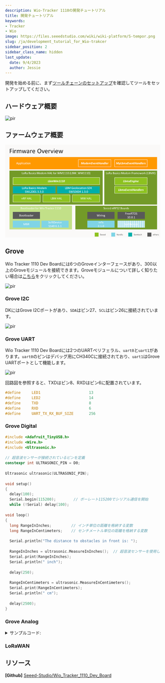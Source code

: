 ```yaml
---
description: Wio-Tracker 1110の開発チュートリアル
title: 開発チュートリアル
keywords:
- Tracker
- Wio
image: https://files.seeedstudio.com/wiki/wiki-platform/S-tempor.png
slug: /ja/development_tutorial_for_Wio-trakcer
sidebar_position: 2
sidebar_class_name: hidden
last_update:
  date: 9/4/2023
  author: Jessie
---
```


開発を始める前に、まず[ツールチェーンのセットアップ](https://wiki.seeedstudio.com/setup_toolchain_for_wio_tracker/)を確認してツールをセットアップしてください。

## ハードウェア概要

<p style={{textAlign: 'center'}}><img src="https://files.seeedstudio.com/wiki/SenseCAP/wio_tracker/hard-overview.png" alt="pir" width={800} height="auto" /></p>

## ファームウェア概要

<p style={{textAlign: 'center'}}><img src="https://github.com/Seeed-Studio/Wio_Tracker_1110_Examples/raw/b2ebc5f1de0af24a9f72316418f9313de4264e0f/media/1.png
" alt="pir" width={600} height="auto" /></p>

## Grove

Wio Tracker 1110 Dev Boardには6つのGroveインターフェースがあり、300以上のGroveモジュールを接続できます。Groveモジュールについて詳しく知りたい場合は[こちら](https://wiki.seeedstudio.com/Grove_Sensor_Intro/)をクリックしてください。

<p style={{textAlign: 'center'}}><img src="https://files.seeedstudio.com/wiki/SenseCAP/wio_tracker/wio-tracker-grove.png" alt="pir" width={800} height="auto" /></p>

### Grove I2C

DKにはGrove I2Cポートがあり、`SDA`はピン27、`SCL`はピン26に接続されています。

<p style={{textAlign: 'center'}}><img src="https://files.seeedstudio.com/wiki/SenseCAP/Wio-WM1110%20Dev%20Kit/Grove_iic.png" alt="pir" width={300} height="auto" /></p>

### Grove UART

Wio Tracker 1110 Dev Boardには2つのUARTペリフェラル、`uart0`と`uart1`があります。`uart0`のピンはデバッグ用にCH340Cに接続されており、`uart1`はGrove UARTポートとして機能します。

<p style={{textAlign: 'center'}}><img src="https://files.seeedstudio.com/wiki/SenseCAP/Wio-WM1110%20Dev%20Kit/Grove_uart.png" alt="pir" width={300} height="auto" /></p>

回路図を参照すると、TXDはピン8、RXDはピン6に配置されています。

```cpp
#define     LED1                      13
#define     LED2                      14
#define     TXD                       8
#define     RXD                       6
#define     UART_TX_RX_BUF_SIZE       256
```

### Grove Digital

```cpp
#include <Adafruit_TinyUSB.h>  
#include <Wire.h>              
#include <Ultrasonic.h>        

// 超音波センサーが接続されているピンを定義
constexpr int ULTRASONIC_PIN = D0;  

Ultrasonic ultrasonic(ULTRASONIC_PIN);  

void setup()
{
  delay(100);                 
  Serial.begin(115200);        // ボーレート115200でシリアル通信を開始
  while (!Serial) delay(100); 

void loop()
{
  long RangeInInches;         // インチ単位の距離を格納する変数
  long RangeInCentimeters;    // センチメートル単位の距離を格納する変数

  Serial.println("The distance to obstacles in front is: ");  

  RangeInInches = ultrasonic.MeasureInInches();  // 超音波センサーを使用してインチ単位で距離を測定
  Serial.print(RangeInInches);  
  Serial.println(" inch");       

  delay(250); 

  RangeInCentimeters = ultrasonic.MeasureInCentimeters();  
  Serial.print(RangeInCentimeters);  
  Serial.println(" cm");             

  delay(2500);  
}
```

### Grove Analog

<details>
<summary>サンプルコード:</summary>

```cpp
#include <Adafruit_TinyUSB.h> // for Serial

constexpr int ADCIN = A0;
constexpr float MV_PER_LSB = 3600.0f / 1024.0f; // 10-bit ADC with 3.6V input range

void setup()
{
  delay(100);
  Serial.begin(115200);
  while (!Serial) delay(100);
}

void loop()
{
 // Get a fresh ADC value
  long sum = 0;
  for (int i = 0; i < 32; i++)
  {
    sum += analogRead(ADCIN);
  }
  int adcvalue = sum / 32;

  // Display the results
  Serial.print(adcvalue);
  Serial.print(" [");
  Serial.print((float)adcvalue * MV_PER_LSB);
  Serial.println(" mV]");

  delay(1000);
}
```

</details>

### LoRaWAN

## リソース

**[Github]** [Seeed-Studio/Wio_Tracker_1110_Dev_Board](https://github.com/Seeed-Studio/Wio_Tracker_1110_Examples)